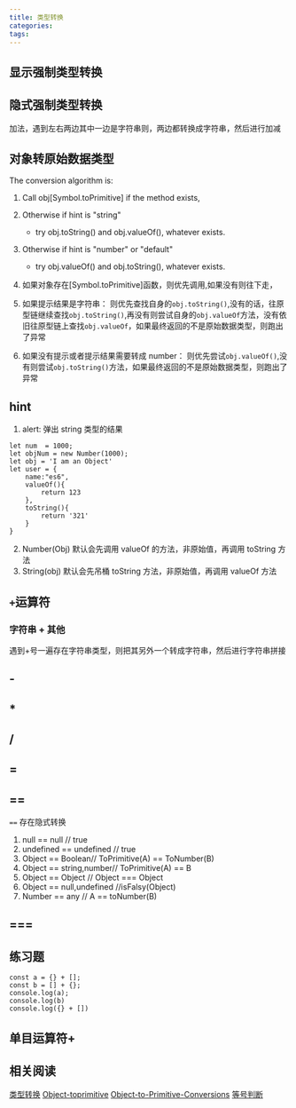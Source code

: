 ```yaml
---
title: 类型转换
categories:
tags:
---
```


## 显示强制类型转换

## 隐式强制类型转换

加法，遇到左右两边其中一边是字符串则，两边都转换成字符串，然后进行加减

## 对象转原始数据类型

The conversion algorithm is:

1. Call obj[Symbol.toPrimitive] if the method exists,
2. Otherwise if hint is "string"

   - try obj.toString() and obj.valueOf(), whatever exists.

3. Otherwise if hint is "number" or "default"

   - try obj.valueOf() and obj.toString(), whatever exists.

4. 如果对象存在[Symbol.toPrimitive]函数，则优先调用,如果没有则往下走，
5. 如果提示结果是字符串：
   则优先查找自身的`obj.toString()`,没有的话，往原型链继续查找`obj.toString()`,再没有则尝试自身的`obj.valueOf`方法，没有依旧往原型链上查找`obj.valueOf`，如果最终返回的不是原始数据类型，则跑出了异常
6. 如果没有提示或者提示结果需要转成 number：
   则优先尝试`obj.valueOf()`,没有则尝试`obj.toString()`方法，如果最终返回的不是原始数据类型，则跑出了异常

## hint

1. alert: 弹出 string 类型的结果

```
let num  = 1000;
let objNum = new Number(1000);
let obj = 'I am an Object'
let user = {
    name:"es6",
    valueOf(){
        return 123
    },
    toString(){
        return '321'
    }
}
```

2. Number(Obj) 默认会先调用 valueOf 的方法，非原始值，再调用 toString 方法
3. String(obj) 默认会先吊桶 toString 方法，非原始值，再调用 valueOf 方法

## `+`运算符

### 字符串 + 其他

遇到+号一遍存在字符串类型，则把其另外一个转成字符串，然后进行字符串拼接

## -

## \*

## /

## =

## ==

`==` 存在隐式转换

1. null == null // true
2. undefined == undefined // true
3. Object == Boolean// ToPrimitive(A) == ToNumber(B)
4. Object == string,number// ToPrimitive(A) == B
5. Object == Object // Object === Object
6. Object == null,undefined //isFalsy(Object)
7. Number == any // A == toNumber(B)

## ===

## 练习题

```
const a = {} + [];
const b = [] + {};
console.log(a);
console.log(b)
console.log({} + [])
```

## 单目运算符+

## 相关阅读

[类型转换](https://juejin.im/post/6844904121347080200#heading-13)
[Object-toprimitive](https://javascript.info/object-toprimitive)
[Object-to-Primitive-Conversions](http://www.adequatelygood.com/Object-to-Primitive-Conversions-in-JavaScript.html)
[等号判断](https://developer.mozilla.org/zh-CN/docs/Web/JavaScript/Equality_comparisons_and_sameness)
